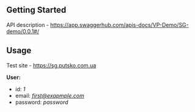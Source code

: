<div id="top"></div>

## Getting Started

API description - https://app.swaggerhub.com/apis-docs/VP-Demo/SG-demo/0.0.1#/

## Usage

Test site - https://sg.putsko.com.ua

**User:**
- id: *1*
- email: *first@exapmple.com*
- password: *password*
